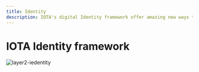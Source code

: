 ```yaml
---
title: Identity
description: IOTA's digital Identity framework offer amazing new ways to control privacy and data of humans and machines.
---
```



# IOTA Identity framework

![layer2-iedentity](/img/learn/layer2-identity.png)
